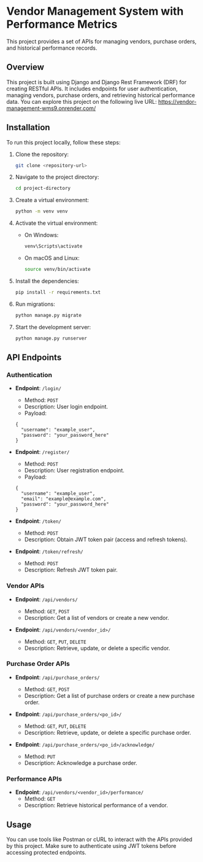 # Vendor Management System with Performance Metrics

This project provides a set of APIs for managing vendors, purchase orders, and historical performance records.

## Overview

This project is built using Django and Django Rest Framework (DRF) for creating RESTful APIs. It includes endpoints for user authentication, managing vendors, purchase orders, and retrieving historical performance data. You can explore this project on the following live URL: https://vendor-management-wms9.onrender.com/

## Installation

To run this project locally, follow these steps:

1. Clone the repository:

    ```bash
    git clone <repository-url>
    ```

2. Navigate to the project directory:

    ```bash
    cd project-directory
    ```

3. Create a virtual environment:

    ```bash
    python -m venv venv
    ```

4. Activate the virtual environment:

    - On Windows:

        ```bash
        venv\Scripts\activate
        ```

    - On macOS and Linux:

        ```bash
        source venv/bin/activate
        ```

5. Install the dependencies:

    ```bash
    pip install -r requirements.txt
    ```

6. Run migrations:

    ```bash
    python manage.py migrate
    ```

7. Start the development server:

    ```bash
    python manage.py runserver
    ```

## API Endpoints

### Authentication

- **Endpoint**: `/login/`
  - Method: `POST`
  - Description: User login endpoint.
  - Payload: 
  ```
  {
    "username": "example_user",
    "password": "your_password_here"
  }
  ```
  
- **Endpoint**: `/register/`
  - Method: `POST`
  - Description: User registration endpoint.
  - Payload: 
  ```
  {
    "username": "example_user",
    "email": "example@example.com",
    "password": "your_password_here"
  }
  ```
  
- **Endpoint**: `/token/`
  - Method: `POST`
  - Description: Obtain JWT token pair (access and refresh tokens).
  
- **Endpoint**: `/token/refresh/`
  - Method: `POST`
  - Description: Refresh JWT token pair.

### Vendor APIs

- **Endpoint**: `/api/vendors/`
  - Method: `GET`, `POST`
  - Description: Get a list of vendors or create a new vendor.

- **Endpoint**: `/api/vendors/<vendor_id>/`
  - Method: `GET`, `PUT`, `DELETE`
  - Description: Retrieve, update, or delete a specific vendor.

### Purchase Order APIs

- **Endpoint**: `/api/purchase_orders/`
  - Method: `GET`, `POST`
  - Description: Get a list of purchase orders or create a new purchase order.

- **Endpoint**: `/api/purchase_orders/<po_id>/`
  - Method: `GET`, `PUT`, `DELETE`
  - Description: Retrieve, update, or delete a specific purchase order.

- **Endpoint**: `/api/purchase_orders/<po_id>/acknowledge/`
  - Method: `PUT`
  - Description: Acknowledge a purchase order.

### Performance APIs

- **Endpoint**: `/api/vendors/<vendor_id>/performance/`
  - Method: `GET`
  - Description: Retrieve historical performance of a vendor.

## Usage

You can use tools like Postman or cURL to interact with the APIs provided by this project. Make sure to authenticate using JWT tokens before accessing protected endpoints.
